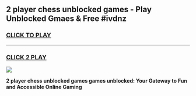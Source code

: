 
## 2 player chess unblocked games - Play Unblocked Gmaes & Free #ivdnz
<h3>
<a href="https://news.freeplayer.one?title=2_player_chess_unblocked_games&ref=03M">CLICK TO PLAY</a></h3>
<hr>

<h3>
<a href="https://news.freeplayer.one?title=2_player_chess_unblocked_games&ref=03M">CLICK 2 PLAY</a>
  
</h3>

<a href="https://news.freeplayer.one?title=2_player_chess_unblocked_games&ref=03M"><img src="https://clearcache.store/games.png"></a>


**2 player chess unblocked games games unblocked: Your Gateway to Fun and Accessible Online Gaming**
